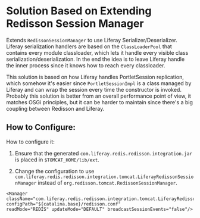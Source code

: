 # Solution Based on Extending Redisson Session Manager

Extends `RedissonSessionManager` to use Liferay Serializer/Deserializer. Liferay serialization handlers are based on the `ClassLoaderPool` that contains every module classloader, which lets it handle every visible class serialization/deserialization. In the end the idea is to leave Liferay handle the inner process since it knows how to reach every classloader.

This solution is based on how Liferay handles PortletSession replication, which somehow it's easier since `PortletSessionImpl` is a class managed by Liferay and can wrap the session every time the constructor is invoked. Probably this solution is better from an overall performance point of view, it matches OSGi principles, but it can be harder to maintain since there's a big coupling between Redisson and Liferay.

## How to Configure:
How to configure it:

   1. Ensure that the generated `com.liferay.redis.redisson.integration.jar` is placed in `$TOMCAT_HOME/lib/ext`.

   1. Change the configuration to use `com.liferay.redis.redisson.integration.tomcat.LiferayRedissonSessionManager` instead of `org.redisson.tomcat.RedissonSessionManager`.
   ```
   <Manager className="com.liferay.redis.redisson.integration.tomcat.LiferayRedissonSessionManager"
  configPath="${catalina.base}/redisson.conf"
  readMode="REDIS" updateMode="DEFAULT" broadcastSessionEvents="false"/>
  ```